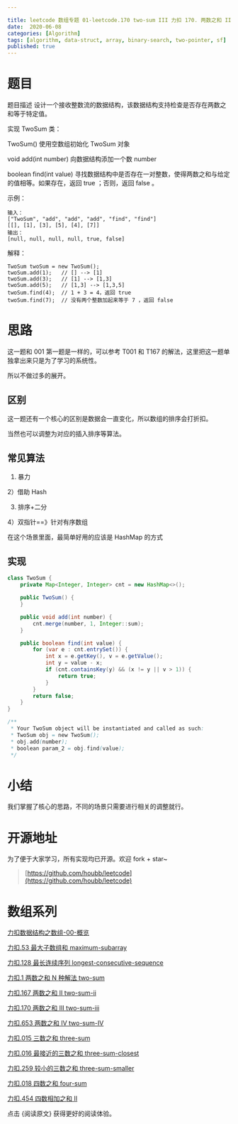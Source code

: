 ```yaml
---

title: leetcode 数组专题 01-leetcode.170 two-sum III 力扣 170. 两数之和 III - 数据结构设计
date:  2020-06-08
categories: [Algorithm]
tags: [algorithm, data-struct, array, binary-search, two-pointer, sf]
published: true
---
```




# 题目

题目描述
设计一个接收整数流的数据结构，该数据结构支持检查是否存在两数之和等于特定值。

实现 TwoSum 类：

TwoSum() 使用空数组初始化 TwoSum 对象

void add(int number) 向数据结构添加一个数 number

boolean find(int value) 寻找数据结构中是否存在一对整数，使得两数之和与给定的值相等。如果存在，返回 true ；否则，返回 false 。
 
示例：

```
输入：
["TwoSum", "add", "add", "add", "find", "find"]
[[], [1], [3], [5], [4], [7]]
输出：
[null, null, null, null, true, false]
```

解释：

```
TwoSum twoSum = new TwoSum();
twoSum.add(1);   // [] --> [1]
twoSum.add(3);   // [1] --> [1,3]
twoSum.add(5);   // [1,3] --> [1,3,5]
twoSum.find(4);  // 1 + 3 = 4，返回 true
twoSum.find(7);  // 没有两个整数加起来等于 7 ，返回 false
```


# 思路

这一题和 001 第一题是一样的，可以参考 T001 和 T167 的解法，这里把这一题单独拿出来只是为了学习的系统性。

所以不做过多的展开。

## 区别

这一题还有一个核心的区别是数据会一直变化，所以数组的排序会打折扣。

当然也可以调整为对应的插入排序等算法。

## 常见算法

1) 暴力

2）借助 Hash

3) 排序+二分

4）双指针==》针对有序数组

在这个场景里面，最简单好用的应该是 HashMap 的方式

## 实现

```java
class TwoSum {
    private Map<Integer, Integer> cnt = new HashMap<>();

    public TwoSum() {
    }

    public void add(int number) {
        cnt.merge(number, 1, Integer::sum);
    }

    public boolean find(int value) {
        for (var e : cnt.entrySet()) {
            int x = e.getKey(), v = e.getValue();
            int y = value - x;
            if (cnt.containsKey(y) && (x != y || v > 1)) {
                return true;
            }
        }
        return false;
    }
}

/**
 * Your TwoSum object will be instantiated and called as such:
 * TwoSum obj = new TwoSum();
 * obj.add(number);
 * boolean param_2 = obj.find(value);
 */
```

# 小结

我们掌握了核心的思路，不同的场景只需要进行相关的调整就行。

# 开源地址

为了便于大家学习，所有实现均已开源。欢迎 fork + star~

> [https://github.com/houbb/leetcode](https://github.com/houbb/leetcode)

# 数组系列

[力扣数据结构之数组-00-概览](https://houbb.github.io/2020/06/08/algorithm-000-leetcode-data-struct-001-array-00-overview)

[力扣.53 最大子数组和 maximum-subarray](https://houbb.github.io/2020/06/08/algorithm-000-leetcode-data-struct-001-array-01-51-maximum-subarray)

[力扣.128 最长连续序列 longest-consecutive-sequence](https://houbb.github.io/2020/06/08/algorithm-000-leetcode-data-struct-001-array-02-128-longest-consecutive-sequence)

[力扣.1 两数之和 N 种解法 two-sum](https://houbb.github.io/2020/06/08/algorithm-000-leetcode-data-struct-001-array-03-001-two-sum)

[力扣.167 两数之和 II two-sum-ii](https://houbb.github.io/2020/06/08/algorithm-000-leetcode-data-struct-001-array-03-001-two-sum-ii)

[力扣.170 两数之和 III two-sum-iii](https://houbb.github.io/2020/06/08/algorithm-000-leetcode-data-struct-001-array-03-001-two-sum-iii)

[力扣.653 两数之和 IV two-sum-IV](https://houbb.github.io/2020/06/08/algorithm-000-leetcode-data-struct-001-array-03-001-two-sum-iv)

[力扣.015 三数之和 three-sum](https://houbb.github.io/2020/06/08/algorithm-000-leetcode-data-struct-001-array-04-015-three-sum)

[力扣.016 最接近的三数之和 three-sum-closest](https://houbb.github.io/2020/06/08/algorithm-000-leetcode-data-struct-001-array-04-016-three-sum-closest)

[力扣.259 较小的三数之和 three-sum-smaller](https://houbb.github.io/2020/06/08/algorithm-000-leetcode-data-struct-001-array-04-259-three-sum-smaller)

[力扣.018 四数之和 four-sum](https://houbb.github.io/2020/06/08/algorithm-000-leetcode-data-struct-001-array-05-018-four-num)

[力扣.454 四数相加之和 II](https://houbb.github.io/2020/06/08/algorithm-000-leetcode-data-struct-001-array-05-454-four-num-ii)

点击 {阅读原文} 获得更好的阅读体验。

